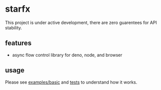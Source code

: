# starfx

This project is under active development, there are zero guarentees for API
stability.

## features

- async flow control library for deno, node, and browser

## usage

Please see [examples/basic](./examples/basic) and [tests](./test) to understand how it works.
